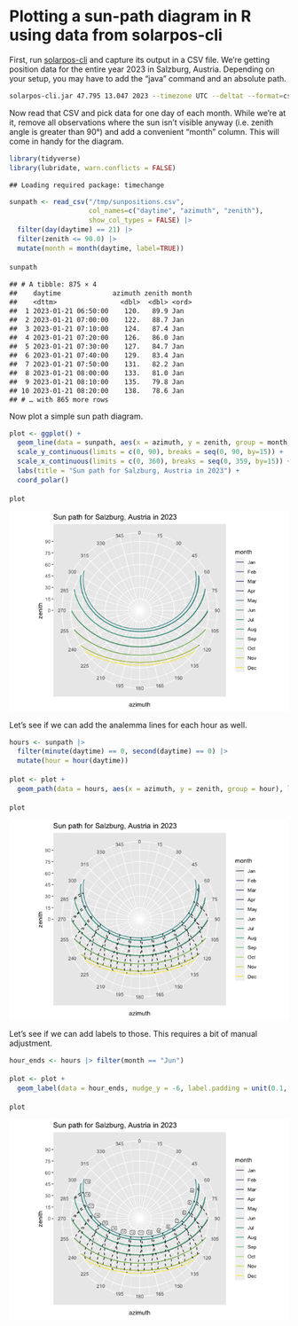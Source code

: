 Plotting a sun-path diagram in R using data from solarpos-cli
================

First, run [solarpos-cli](https://github.com/KlausBrunner/solarpos-cli)
and capture its output in a CSV file. We’re getting position data for
the entire year 2023 in Salzburg, Austria. Depending on your setup, you
may have to add the “java” command and an absolute path.

``` sh
solarpos-cli.jar 47.795 13.047 2023 --timezone UTC --deltat --format=csv position --step=600 > /tmp/sunpositions.csv
```

Now read that CSV and pick data for one day of each month. While we’re
at it, remove all observations where the sun isn’t visible anyway
(i.e. zenith angle is greater than 90°) and add a convenient “month”
column. This will come in handy for the diagram.

``` r
library(tidyverse)
library(lubridate, warn.conflicts = FALSE)
```

    ## Loading required package: timechange

``` r
sunpath <- read_csv("/tmp/sunpositions.csv", 
                    col_names=c("daytime", "azimuth", "zenith"), 
                    show_col_types = FALSE) |> 
  filter(day(daytime) == 21) |> 
  filter(zenith <= 90.0) |>
  mutate(month = month(daytime, label=TRUE))

sunpath
```

    ## # A tibble: 875 × 4
    ##    daytime             azimuth zenith month
    ##    <dttm>                <dbl>  <dbl> <ord>
    ##  1 2023-01-21 06:50:00    120.   89.9 Jan  
    ##  2 2023-01-21 07:00:00    122.   88.7 Jan  
    ##  3 2023-01-21 07:10:00    124.   87.4 Jan  
    ##  4 2023-01-21 07:20:00    126.   86.0 Jan  
    ##  5 2023-01-21 07:30:00    127.   84.7 Jan  
    ##  6 2023-01-21 07:40:00    129.   83.4 Jan  
    ##  7 2023-01-21 07:50:00    131.   82.2 Jan  
    ##  8 2023-01-21 08:00:00    133.   81.0 Jan  
    ##  9 2023-01-21 08:10:00    135.   79.8 Jan  
    ## 10 2023-01-21 08:20:00    138.   78.6 Jan  
    ## # … with 865 more rows

Now plot a simple sun path diagram.

``` r
plot <- ggplot() + 
  geom_line(data = sunpath, aes(x = azimuth, y = zenith, group = month, colour = month)) + 
  scale_y_continuous(limits = c(0, 90), breaks = seq(0, 90, by=15)) + 
  scale_x_continuous(limits = c(0, 360), breaks = seq(0, 359, by=15)) +
  labs(title = "Sun path for Salzburg, Austria in 2023") +
  coord_polar()

plot
```

![](sunpath_files/figure-gfm/unnamed-chunk-3-1.png)<!-- -->

Let’s see if we can add the analemma lines for each hour as well.

``` r
hours <- sunpath |>
  filter(minute(daytime) == 0, second(daytime) == 0) |>
  mutate(hour = hour(daytime))

plot <- plot + 
  geom_path(data = hours, aes(x = azimuth, y = zenith, group = hour), linetype = "dashed")

plot
```

![](sunpath_files/figure-gfm/unnamed-chunk-4-1.png)<!-- -->

Let’s see if we can add labels to those. This requires a bit of manual
adjustment.

``` r
hour_ends <- hours |> filter(month == "Jun")

plot <- plot +
  geom_label(data = hour_ends, nudge_y = -6, label.padding = unit(0.1, "lines"), size = 2, aes(x = azimuth, y = zenith, label = hour))

plot
```

![](sunpath_files/figure-gfm/unnamed-chunk-5-1.png)<!-- -->
